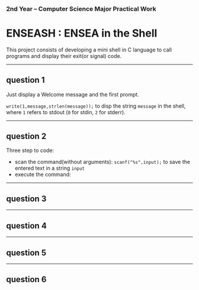### 2nd Year – Computer Science Major Practical Work ###
# ENSEASH : ENSEA in the Shell #

This project consists of developing a mini shell in C language to call programs and display their exit(or signal) code.

***
## question 1 ##

Just display a Welcome message and the first prompt.

`write(1,message,strlen(message));` to disp the string `message` in the shell, where `1` refers to stdout (`0` for stdin, `2` for stderr).

***
## question 2 ##

Three step to code:

- scan the command(without arguments): `scanf("%s",input);` to save the entered text in a string `input`
- execute the command:
***
## question 3 ##

***
## question 4 ##

***
## question 5 ##

***
## question 6 ##

